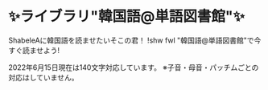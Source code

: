 # ✨ライブラリ"韓国語@単語図書館"✨
ShabeleAに韓国語を読ませたいそこの君！
!shw fwl "韓国語@単語図書館"で今すぐ読ませよう!

2022年6月15日現在は140文字対応しています。
※子音・母音・パッチムごとの対応はしていません。
